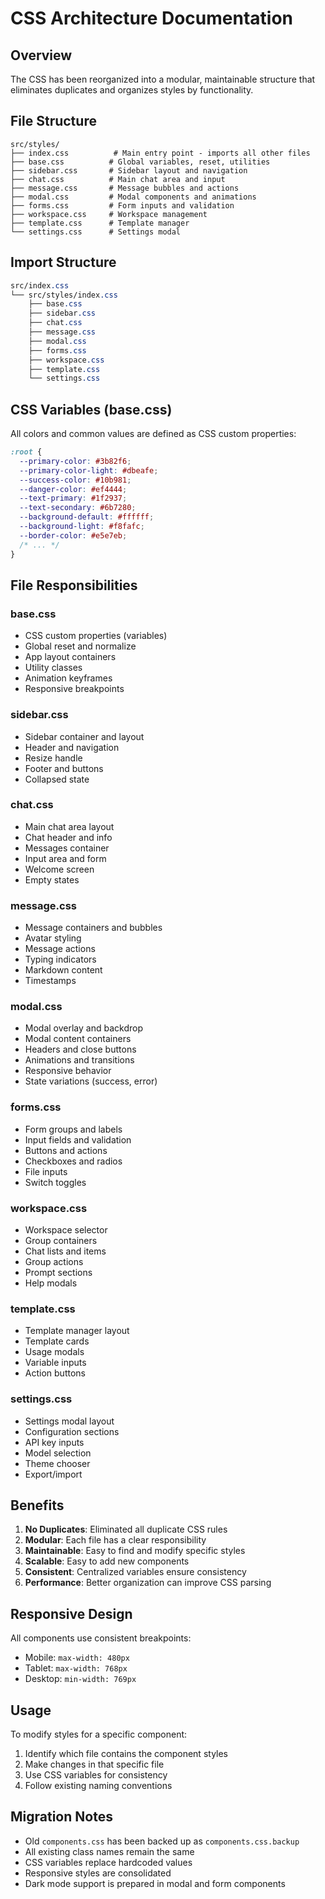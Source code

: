 # CSS Architecture Documentation

## Overview
The CSS has been reorganized into a modular, maintainable structure that eliminates duplicates and organizes styles by functionality.

## File Structure

```
src/styles/
├── index.css          # Main entry point - imports all other files
├── base.css          # Global variables, reset, utilities
├── sidebar.css       # Sidebar layout and navigation
├── chat.css          # Main chat area and input
├── message.css       # Message bubbles and actions
├── modal.css         # Modal components and animations
├── forms.css         # Form inputs and validation
├── workspace.css     # Workspace management
├── template.css      # Template manager
└── settings.css      # Settings modal
```

## Import Structure

```css
src/index.css
└── src/styles/index.css
    ├── base.css
    ├── sidebar.css
    ├── chat.css
    ├── message.css
    ├── modal.css
    ├── forms.css
    ├── workspace.css
    ├── template.css
    └── settings.css
```

## CSS Variables (base.css)

All colors and common values are defined as CSS custom properties:

```css
:root {
  --primary-color: #3b82f6;
  --primary-color-light: #dbeafe;
  --success-color: #10b981;
  --danger-color: #ef4444;
  --text-primary: #1f2937;
  --text-secondary: #6b7280;
  --background-default: #ffffff;
  --background-light: #f8fafc;
  --border-color: #e5e7eb;
  /* ... */
}
```

## File Responsibilities

### base.css
- CSS custom properties (variables)
- Global reset and normalize
- App layout containers
- Utility classes
- Animation keyframes
- Responsive breakpoints

### sidebar.css
- Sidebar container and layout
- Header and navigation
- Resize handle
- Footer and buttons
- Collapsed state

### chat.css
- Main chat area layout
- Chat header and info
- Messages container
- Input area and form
- Welcome screen
- Empty states

### message.css
- Message containers and bubbles
- Avatar styling
- Message actions
- Typing indicators
- Markdown content
- Timestamps

### modal.css
- Modal overlay and backdrop
- Modal content containers
- Headers and close buttons
- Animations and transitions
- Responsive behavior
- State variations (success, error)

### forms.css
- Form groups and labels
- Input fields and validation
- Buttons and actions
- Checkboxes and radios
- File inputs
- Switch toggles

### workspace.css
- Workspace selector
- Group containers
- Chat lists and items
- Group actions
- Prompt sections
- Help modals

### template.css
- Template manager layout
- Template cards
- Usage modals
- Variable inputs
- Action buttons

### settings.css
- Settings modal layout
- Configuration sections
- API key inputs
- Model selection
- Theme chooser
- Export/import

## Benefits

1. **No Duplicates**: Eliminated all duplicate CSS rules
2. **Modular**: Each file has a clear responsibility
3. **Maintainable**: Easy to find and modify specific styles
4. **Scalable**: Easy to add new components
5. **Consistent**: Centralized variables ensure consistency
6. **Performance**: Better organization can improve CSS parsing

## Responsive Design

All components use consistent breakpoints:
- Mobile: `max-width: 480px`
- Tablet: `max-width: 768px`
- Desktop: `min-width: 769px`

## Usage

To modify styles for a specific component:
1. Identify which file contains the component styles
2. Make changes in that specific file
3. Use CSS variables for consistency
4. Follow existing naming conventions

## Migration Notes

- Old `components.css` has been backed up as `components.css.backup`
- All existing class names remain the same
- CSS variables replace hardcoded values
- Responsive styles are consolidated
- Dark mode support is prepared in modal and form components
